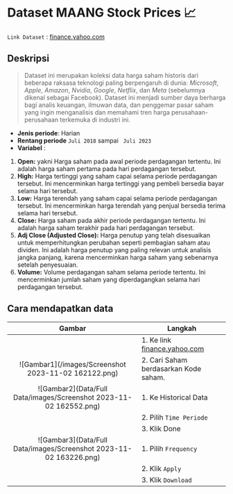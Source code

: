 # Dataset MAANG Stock Prices 📈
`Link Dataset` : [finance.yahoo.com](https://finance.yahoo.com/)  

## Deskripsi
> Dataset ini merupakan koleksi data harga saham historis dari beberapa raksasa teknologi paling berpengaruh di dunia: 
> _Microsoft_, _Apple_, _Amazon_, _Nvidia_, _Google_, _Netflix_, dan _Meta_ (sebelumnya dikenal sebagai Facebook). 
> Dataset ini menjadi sumber daya berharga bagi analis keuangan, ilmuwan data, dan penggemar pasar saham yang ingin 
> menganalisis dan memahami tren harga perusahaan-perusahaan terkemuka di industri ini.  
  
* **Jenis periode**: Harian  
* **Rentang periode** `Juli 2018` sampai ` Juli 2023`  
* **Variabel** :
1. **Open:** yakni Harga saham pada awal periode perdagangan tertentu. 
Ini adalah harga saham pertama pada hari perdagangan tersebut.
2. **High:** Harga tertinggi yang saham capai selama periode perdagangan tersebut. 
Ini mencerminkan harga tertinggi yang pembeli bersedia bayar selama hari tersebut.
3. **Low:** Harga terendah yang saham capai selama periode perdagangan tersebut. 
Ini mencerminkan harga terendah yang penjual bersedia terima selama hari tersebut.
4. **Close:** Harga saham pada akhir periode perdagangan tertentu. 
Ini adalah harga saham terakhir pada hari perdagangan tersebut.
6. **Adj Close (Adjusted Close):** Harga penutup yang telah disesuaikan untuk memperhitungkan perubahan 
seperti pembagian saham atau dividen. Ini adalah harga penutup yang paling relevan untuk analisis jangka panjang, 
karena mencerminkan harga saham yang sebenarnya setelah penyesuaian.
7. **Volume:** Volume perdagangan saham selama periode tertentu. 
Ini mencerminkan jumlah saham yang diperdagangkan selama hari perdagangan tersebut.

## Cara mendapatkan data
| **Gambar** | **Langkah**                                                  |
|:----------:|--------------------------------------------------------------|
|            | 1. Ke link [finance.yahoo.com](https://finance.yahoo.com/)   |
| ![Gambar1](/images/Screenshot 2023-11-02 162122.png)           | 2. Cari Saham berdasarkan Kode saham.                        |
| ![Gambar2](Data/Full Data/images/Screenshot 2023-11-02 162552.png)           | 1. Ke Historical Data                                        |
|            | 2. Pilih `Time Periode`                                      |
|            | 3. Klik Done                                                 |
| ![Gambar3](Data/Full Data/images/Screenshot 2023-11-02 163226.png)            | 1. Pilih `Frequency`                                         |
|            | 2. Klik `Apply`                                              |
|            | 3. Klik `Download`                                           |
